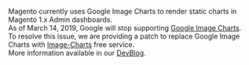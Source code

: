 Magento currently uses Google Image Charts to render static charts in Magento 1.x Admin dashboards.  
As of March 14, 2019, Google will stop supporting [Google Image Charts](https://developers.google.com/chart/image/).  
To resolve this issue, we are providing a patch to replace Google Image Charts with [Image-Charts](https://www.image-charts.com/) free service.  
More information available in our [DevBlog](https://community.magento.com/t5/Magento-DevBlog/Google-Image-Charts-deprecation-and-update-for-M1/ba-p/125006).

